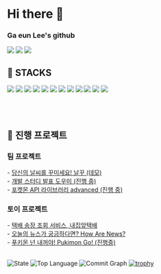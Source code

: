 
<h1>Hi there 👋</h1>
<h3>Ga eun Lee's github</h3>
	
<a href="https://www.instagram.com/biniru_bongdari_jong2/" target="_blank"><img src="https://img.shields.io/badge/Instagram-E4405F?style=for-the-badge&logo=Instagram&logoColor=white"></a>
<a href="https://velog.io/@hying" target="_blank"><img src="https://img.shields.io/badge/Velog-20C997?style=for-the-badge&logo=Velog&logoColor=white"></a>
<a href="https://generated-silence-3bf.notion.site/Ga-eun-Lee-db5937393afa4fd1804f545bbc4e6913" target="_blank"><img src="https://img.shields.io/badge/Notion-000000?style=for-the-badge&logo=Notion&logoColor=white"></a>


<h2>🚀 STACKS</h2>
<div>
	<img src="https://img.shields.io/badge/Javascript-yellow?style=flat&logo=Javascript&logoColor=white" />
	<img src="https://img.shields.io/badge/HTML5-E34F26?style=flat&logo=HTML5&logoColor=white" />
	<img src="https://img.shields.io/badge/CSS3-1572B6?style=flat&logo=CSS3&logoColor=white" />
	<img src="https://img.shields.io/badge/Typescript-3178C6?style=flat&logo=Typescript&logoColor=white" />
	<img src="https://img.shields.io/badge/python-3776AB?style=flat&logo=python&logoColor=white" />
	<img src="https://img.shields.io/badge/git-F05032?style=flat&logo=git&logoColor=white" />
	<img src="https://img.shields.io/badge/github-181717?style=flat&logo=github&logoColor=white" />
	<img src="https://img.shields.io/badge/react-61DAFB?style=flat&logo=react&logoColor=black" />
	<img src="https://img.shields.io/badge/React Query-FF4154?style=flat&logo=React Query&logoColor=white" />
	<img src="https://img.shields.io/badge/Sass-CC6699?style=flat&logo=Sass&logoColor=white" />
	<img src="https://img.shields.io/badge/styled components-DB7093?style=flat&logo=styled-components&logoColor=white" />
	<img src="https://img.shields.io/badge/Vercel-000000?style=flat&logo=Vercel&logoColor=white" />
</div>
<br />
<br />
<br />
<h2>🎯 진행 프로젝트</h2>
<div>
<h3>팀 프로젝트</h3></div>
<div>- <a href="https://github.com/bbnerino/nal-ggu">당신의 날씨를 꾸미세요! 날꾸 (데모)</a></div>
<div>- <a href="https://github.com/hmyo2853/cotton-candy-study-application">개발 스터디 발표 도우미 (진행 중)</a></div>
<div>- <a href="https://github.com/pokeapi-advanced-wrapper/pokeapi-advanced-wrapper">포켓몬 API 라이브러리 advanced (진행 중)</a></div>
<div>
<h3>토이 프로젝트</h3></div>
<div>- <a href="https://github.com/hmyo2853/deliveryAPI">택배 송장 조회 서비스, 내집앞택배</a> </div>
<div>- <a href="https://github.com/hmyo2853/HowAreNews">오늘의 뉴스가 궁금하다면? How Are News?</a></div>
<div>- <a href="https://github.com/hmyo2853/PukimonGo">푸키몬 넌 내꺼야! Pukimon Go! (진행중)</a></div>

<br />

![State](http://github-profile-summary-cards.vercel.app/api/cards/stats?username=hmyo2853&theme=github)
![Top Language](http://github-profile-summary-cards.vercel.app/api/cards/repos-per-language?username=hmyo2853&theme=github)
![Commit Graph](http://github-profile-summary-cards.vercel.app/api/cards/profile-details?username=hmyo2853&theme=github)
[![trophy](https://github-profile-trophy.vercel.app/?username=hmyo2853&theme=flat&column=7)](https://github.com/hmyo2853/)
